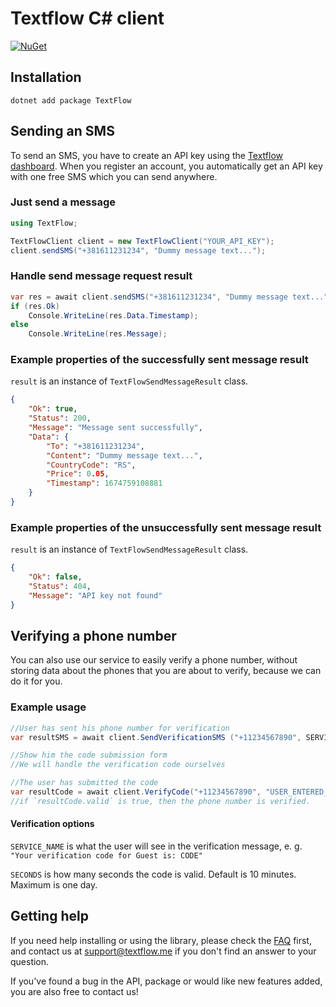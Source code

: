 # Textflow C# client

[![NuGet](https://img.shields.io/nuget/v/TextFlow.svg)](https://www.nuget.org/packages/TextFlow)

## Installation
`dotnet add package TextFlow`

## Sending an SMS

To send an SMS, you have to create an API key using the [Textflow dashboard](https://textflow.me/api). When you register an account, you automatically get an API key with one free SMS which you can send anywhere.

### Just send a message

```c#
using TextFlow;

TextFlowClient client = new TextFlowClient("YOUR_API_KEY");
client.sendSMS("+381611231234", "Dummy message text...");
```

### Handle send message request result

```c#
var res = await client.sendSMS("+381611231234", "Dummy message text...");
if (res.Ok)
    Console.WriteLine(res.Data.Timestamp);
else
    Console.WriteLine(res.Message);
```

### Example properties of the successfully sent message result

`result` is an instance of `TextFlowSendMessageResult` class.

```json
{
    "Ok": true,
    "Status": 200,
    "Message": "Message sent successfully",
    "Data": {
        "To": "+381611231234",
        "Content": "Dummy message text...",
        "CountryCode": "RS",
        "Price": 0.05,
        "Timestamp": 1674759108881
    }
}
```

### Example properties of the unsuccessfully sent message result

`result` is an instance of `TextFlowSendMessageResult` class.

```json
{
    "Ok": false,
    "Status": 404,
    "Message": "API key not found"
}
```

## Verifying a phone number

You can also use our service to easily verify a phone number, without storing data about the phones that you are about to verify, because we can do it for you.

### Example usage

```c#
//User has sent his phone number for verification
var resultSMS = await client.SendVerificationSMS ("+11234567890", SERVICE_NAME, SECONDS);

//Show him the code submission form
//We will handle the verification code ourselves

//The user has submitted the code
var resultCode = await client.VerifyCode("+11234567890", "USER_ENTERED_CODE");
//if `resultCode.valid` is true, then the phone number is verified. 
```

#### Verification options

`SERVICE_NAME` is what the user will see in the verification message, e. g. `"Your verification code for Guest is: CODE"`

`SECONDS` is how many seconds the code is valid. Default is 10 minutes. Maximum is one day. 

## Getting help

If you need help installing or using the library, please check the [FAQ](https://textflow.me) first, and contact us at [support@textflow.me](mailto://support@textflow.me) if you don't find an answer to your question.

If you've found a bug in the API, package or would like new features added, you are also free to contact us!
